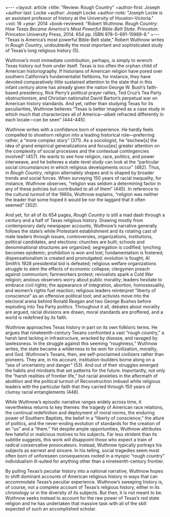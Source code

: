 +---
+layout: article
+title: "Review: Rough Country"
+author-first: Joseph
+author-last: Locke
+author: Joseph Locke
+author-note: "Joseph Locke is an assistant professor of history at the University of Houston-Victoria."
+vol: 16
+year: 2014
+book-reviewed: "Robert Wuthnow. *Rough Country: How Texas Became America's Most Powerful Bible-Belt State*. Princeton: Princeton University Press, 2014. 654 pp. ISBN 978-0-691-15989-8."
+---
“Texas is America’s most powerful Bible-Belt state,” Robert Wuthnow writes in *Rough Country*, undoubtedly the most important and sophisticated study of Texas’s long religious history (5).

Wuthnow’s most immediate contribution, perhaps, is simply to wrench Texas history out from under itself. Texas is too often the orphan child of American historiography. If historians of American religion have pored over southern California’s fundamentalist fiefdoms, for instance, they have devoted comparatively little sustained attention to the state that in this infant century alone has already given the nation George W. Bush’s faith-based presidency, Rick Perry’s political prayer rallies, Ted Cruz’s Tea Party obstructionism, and Christian nationalist David Barton’s perpetual war on American history standards. And yet, rather than studying Texas for its peculiarities, Wuthnow believes “Texas is better imagined as a case study in which much that characterizes all of America—albeit refracted differently in each locale—can be seen” (444-445). 

Wuthnow writes with a confidence born of experience. He hardly feels compelled to shoehorn religion into a leading historical role—preferring rather, a “more complex story” (371).  As a sociologist, he “eschew[s] the idea of grand empirical generalizations and focus[es] greater attention on the complexity of social processes and the contextual contingencies involved” (457).  He wants to see how religion, race, politics, and power interweave, and he believes a state-level study can look at the “particular social circumstances in which religious developments occur” (482).  Thus, in *Rough Country*, religion alternately shapes and is shaped by broader trends and social forces. When surveying 150 years of racial inequality, for instance, Wuthnow observes, “religion was seldom a determining factor in any of these policies but contributed to all of them” (445). In reference to the cultural turmoil of the 1960s, Wuthnow explains, “religion was neither the leader that some hoped it would be nor the laggard that it often seemed” (302).

And yet, for all of its 654 pages, *Rough Country* is still a mad dash through a century and a half of Texas religious history. Drawing mostly from contemporary daily newspaper accounts, Wuthnow’s narrative generally follows the state’s white Protestant establishment and its rotating cast of male leaders through issues, controversies, organizations, institutions, political candidates, and elections: churches are built; schools and denominational structures are organized; segregation is codified; lynching becomes epidemic; prohibition is won and lost; fundamentalism is fostered; dispensationalism is created and promulgated; evolution is fought; Al Smith’s 1928 presidential bid is defeated; religious welfare organizations struggle to stem the effects of economic collapse; clergymen preach against communism; farmworkers protest; revivalists spark a Cold War religion; anxious observers worry about public morality; leaders hesitate to embrace civil rights; the appearance of  integration, abortion, homosexuality, and women’s rights fuel reaction; religious leaders reinterpret “liberty of conscience” as an offensive political tool; and activists move into the electoral arena behind Ronald Reagan and two George Bushes before exploding into Tea Party politics. Throughout it all, debates about morality are argued, racial divisions are drawn, moral standards are proffered, and a world is redefined by its faith.

Wuthnow approaches Texas history in part on its own folkloric terms. He argues that nineteenth-century Texans confronted a vast “rough country,” a harsh land lacking in infrastructure, wracked by disease, and ravaged by lawlessness. In the struggle against this seeming “roughness,” Wuthnow writes, the state became a wilderness to be won for civilization, morality, and God. Wuthnow’s Texans, then, are self-proclaimed civilizers rather than pioneers. They are, in his account, institution-builders borne along on a “sea of uncertainty and danger” (53). And out of their struggles emerged the habits and mindsets that set patterns for the future. Importantly, not only the “harsh realities of frontier life,” but racial anxieties in the aftermath of abolition and the political turmoil of Reconstruction imbued white religious leaders with the particular faith that they carried through 150 years of clumsy racial entanglements (448). 

While Wuthnow’s episodic narrative ranges widely across time, it nevertheless returns to key themes: the tragedy of American race relations, the continual redefinition and deployment of moral norms, the enduring power of Southern Baptists, the belief in a “liberty of conscience,” the allure of politics, and the never-ending evolution of standards for the creation of an “us” and a “them.” Yet despite ample opportunities, Wuthnow attributes few hateful or malicious motives to his subjects. Far less strident than its subtitle suggests, this work will disappoint those who expect a train of radical conservative provocateurs.  Instead, Wuthnow typically portrays his subjects as earnest and sincere. In his telling, social tragedies seem most often born of unforeseen consequences rooted in a myopic “rough country” individualism ill-suited for anything other than a nineteenth-century frontier.

By pulling Texas’s peculiar history into a national narrative, Wuthnow hopes to shift dominant accounts of American religious history in ways that can accommodate Texas’s peculiar experience. Wuthnow’s sweeping history is, of course, not a complete account of Texas’s religious history, either in its chronology or in the diversity of its subjects. But then, it is not meant to be. Wuthnow seeks instead to account for the raw power of Texas’s red state religion and he has undertaken that massive task with all of the skill expected of such an accomplished scholar. 
